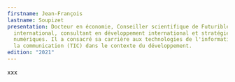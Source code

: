 ```yaml
---
firstname: Jean-François
lastname: Soupizet
presentation: Docteur en économie, Conseiller scientifique de Futuribles
  international, consultant en développement international et stratégies
  numériques. Il a consacré sa carrière aux technologies de l'information et de
  la communication (TIC) dans le contexte du développement.
edition: "2021"
---
```

xxx